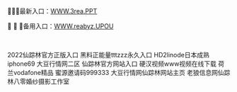 <p>
	🍔🍔🍔最新入口：<a href="http://www.baidu.com/link?url=6MA2SWnO3Raqke39an_0PUxosM6ZrUGzi1BN9tNnlPW&wd">WWW.3rea.PPT</a> 
	<p>
		🎹
🎹
🎹备用入口：<a href="http://www.baidu.com/link?url=6MA2SWnO3Raqke39an_0PUxosM6ZrUGzi1BN9tNnlPW&wd">WWW.reabyz.UPOU</a> 
	</p>
	<p>
		<br />
	</p>
	<p>
		2022仙踪林官方正版入口
黑料正能量tttzzz永久入口
HD2linode日本成熟iphone69
大豆行情网二区
仙踪林官方网站入口
硬汉视频www视频在线下载
荷兰vodafone精品
蜜源邀请码999333
大豆行情网仙踪林网站主页
老狼信息网仙踪林八零婚纱摄影工作室
	</p>
